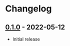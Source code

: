 # Changelog

## [0.1.0] - 2022-05-12

- Initial release

<!-- http://keepachangelog.com/ -->

<!-- [0.1.1]: https://github.com/AloneSet/custom-gulp/compare/v0.1.0...v0.1.1 -->
[0.1.0]: https://github.com/AloneSet/custom-gulp/releases/tag/v0.1.0
